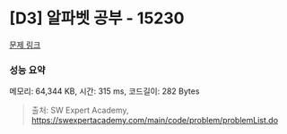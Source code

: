 # [D3] 알파벳 공부 - 15230 

[문제 링크](https://swexpertacademy.com/main/code/problem/problemDetail.do?contestProbId=AYLnMQT6vPADFATf) 

### 성능 요약

메모리: 64,344 KB, 시간: 315 ms, 코드길이: 282 Bytes



> 출처: SW Expert Academy, https://swexpertacademy.com/main/code/problem/problemList.do